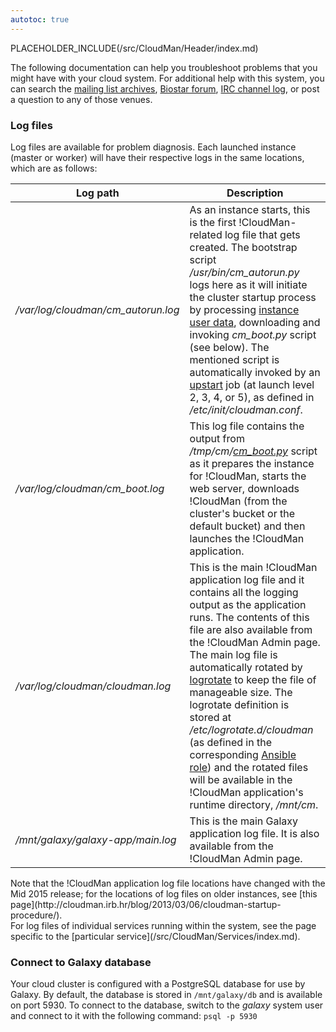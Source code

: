 ```yaml
---
autotoc: true
---
```

PLACEHOLDER_INCLUDE(/src/CloudMan/Header/index.md)
<br />

<div class='right'></div>

The following documentation can help you troubleshoot problems that you might have with your cloud system.
For additional help with this system, you can search the [mailing list archives](http://dev.list.galaxyproject.org/), [Biostar forum](https://biostar.usegalaxy.org/), [IRC channel log](https://botbot.me/freenode/galaxyproject/), or post a question to any of those venues.

### Log files

Log files are available for problem diagnosis. Each launched instance (master or worker) will have their respective logs in the same locations, which are as follows:
<div class='center'>

| Log path |  Description  | 
| -------- | ------------ | 
| */var/log/cloudman/cm_autorun.log* |  As an instance starts, this is the first !CloudMan-related log file that gets created. The bootstrap script */usr/bin/cm_autorun.py* logs here as it will initiate the cluster startup process by processing [instance user data](/src/CloudMan/UserData/index.md), downloading and invoking *cm_boot.py* script (see below). The mentioned script is automatically invoked by an [upstart](http://upstart.ubuntu.com/) job (at launch level 2, 3, 4, or 5), as defined in */etc/init/cloudman.conf*.  | 
| */var/log/cloudman/cm_boot.log* |  This log file contains the output from */tmp/cm/[cm_boot.py](https://github.com/galaxyproject/cloudman/blob/master/cm_boot.py)* script as it prepares the instance for !CloudMan, starts the web server, downloads !CloudMan (from the cluster's bucket or the default bucket) and then launches the !CloudMan application.  | 
| */var/log/cloudman/cloudman.log* |  This is the main !CloudMan application log file and it contains all the logging output as the application runs. The contents of this file are also available from the !CloudMan Admin page. The main log file is automatically rotated by [logrotate](http://www.linuxcommand.org/man_pages/logrotate8.html) to keep the file of manageable size. The logrotate definition is stored at */etc/logrotate.d/cloudman* (as defined in the corresponding [Ansible role](https://github.com/galaxyproject/ansible-cloudman-image/blob/master/files/cloudman.logrotate)) and the rotated files will be available in the !CloudMan application's runtime directory, */mnt/cm*.  | 
| */mnt/galaxy/galaxy-app/main.log* |  This is the main Galaxy application log file. It is also available from the !CloudMan Admin page.  | 
</div>
Note that the !CloudMan application log file locations have changed with the Mid 2015 release; for the locations of log files on older instances, see [this page](http://cloudman.irb.hr/blog/2013/03/06/cloudman-startup-procedure/).<br />
For log files of individual services running within the system, see the page specific to the [particular service](/src/CloudMan/Services/index.md). 

### Connect to Galaxy database

Your cloud cluster is configured with a PostgreSQL database for use by Galaxy. By default, the database is stored in `/mnt/galaxy/db` and is available on port 5930. To connect to the database, switch to the *galaxy* system user and connect to it with the following command: `psql -p 5930`
